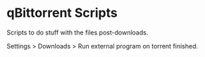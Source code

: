 # qBittorrent Scripts

Scripts to do stuff with the files post-downloads.

Settings > Downloads > Run external program on torrent finished.
